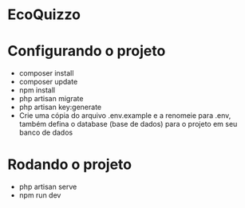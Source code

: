 # EcoQuizzo

# Configurando o projeto

- composer install
- composer update
- npm install
- php artisan migrate
- php artisan key:generate 
- Crie uma cópia do arquivo .env.example e a renomeie para .env, também defina o database (base de dados) para o projeto em seu banco de dados

# Rodando o projeto

- php artisan serve
- npm run dev
